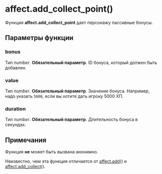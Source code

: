 # affect.add_collect_point()
Функция **affect.add_collect_point** дает персонажу пассивные бонусы.

## Параметры функции
### bonus
Тип *number*. **Обязательный параметр**. ID бонуса, который должен быть добавлен.

### value
Тип *number*. **Обязательный параметр**. Значение бонуса. Например, надо указать `5000`, если вы хотите дать игроку 5000 ХП.

### duration
Тип *number*. **Обязательный параметр**. Длительность бонуса в секундах.

## Примечания
Функция **не** может быть вызвана анонимно.

Неизвестно, чем эта функция отличается от [affect.add](../affect/affect.add.md)() и [affect.add_collect](../affect/affect.add_collect.md)().